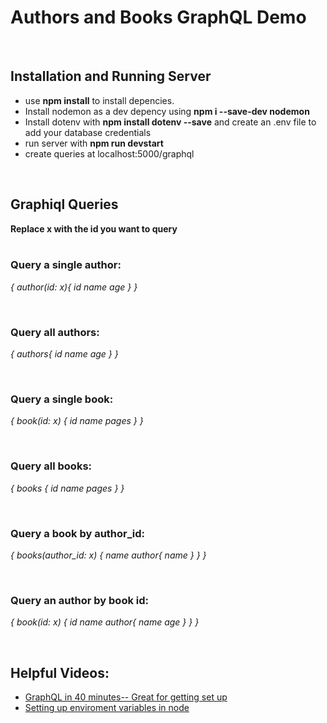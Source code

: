 # Authors and Books GraphQL Demo
<br>

## Installation and Running Server
- use **npm install** to install depencies. <br>
- Install nodemon as a dev depency using **npm i --save-dev nodemon** <br>
- Install dotenv with **npm install dotenv --save** and create an .env file to add your database credentials  <br>
- run server with **npm run devstart**
- create queries at localhost:5000/graphql

<br>

## Graphiql Queries
**Replace x with the id you want to query** <br>
<br>

### Query a single author:


*{ 
  author(id: x){
    id
    name
    age
  }
}*

<br>

### Query all authors:

*{
  authors{
    id
    name
    age
  }
}*

<br>

### Query a single book:


*{
  book(id: x) {
    id
    name
    pages
  }
}*

<br>

### Query all books:

*{
  books {
    id
    name
    pages
  }
}*

<br>

### Query a book by author_id:


*{
  books(author_id: x)
  {
    name
    author{
      name
    }
  }
}*

<br>

### Query an author by book id:

*{
    book(id: x) {
      id
    	name
    	author{
        name 
        age
      }
    }
  }*
  
  <br>
  
 ## Helpful Videos:
- [GraphQL in 40 minutes-- Great for getting set up](https://www.youtube.com/watch?v=ZQL7tL2S0oQ&t=918s) <br>
- [Setting up enviroment variables in node](https://www.youtube.com/watch?v=xc7UduoAh-0)
